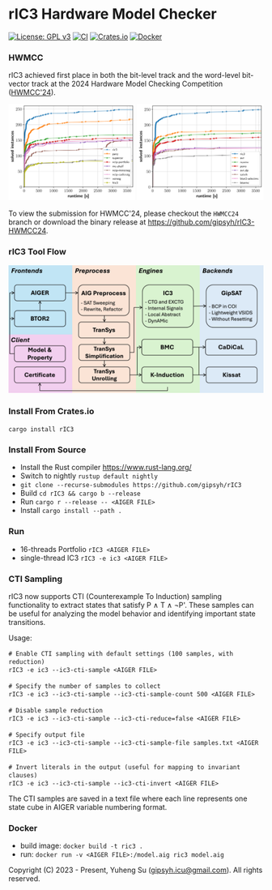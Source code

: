 # rIC3 Hardware Model Checker

[![License: GPL v3](https://img.shields.io/badge/License-GPLv3-blue.svg)](https://www.gnu.org/licenses/gpl-3.0)
[![CI](https://github.com/gipsyh/rIC3/actions/workflows/ci.yml/badge.svg)](https://github.com/gipsyh/rIC3/actions/workflows/ci.yml)
[![Crates.io](https://img.shields.io/crates/v/rIC3.svg?logo=rust)](https://crates.io/crates/rIC3)
[![Docker](https://img.shields.io/docker/v/gipsyh/ric3?label=Docker&logo=docker)](https://hub.docker.com/r/gipsyh/ric3)

### HWMCC
rIC3 achieved first place in both the bit-level track and the word-level bit-vector track at the 2024 Hardware Model Checking Competition ([HWMCC'24](https://hwmcc.github.io/2024/)).

<p align="center">
	<img width="250" height="auto" src="./images/hwmcc24_aiger.png" style="display:inline-block;">
	<img width="250" height="auto" src="./images/hwmcc24_btor2_bv.png" style="display:inline-block;">
</p>

To view the submission for HWMCC'24, please checkout the `HWMCC24` branch or download the binary release at https://github.com/gipsyh/rIC3-HWMCC24.

### rIC3 Tool Flow
![Image of rIC3 toolflow](./images/toolflow.jpg)

### Install From Crates.io
```cargo install rIC3```

### Install From Source
- Install the Rust compiler https://www.rust-lang.org/
- Switch to nightly ```rustup default nightly```
- ```git clone --recurse-submodules https://github.com/gipsyh/rIC3```
- Build ```cd rIC3 && cargo b --release```
- Run ```cargo r --release -- <AIGER FILE>```
- Install ```cargo install --path .```

### Run
- 16-threads Portfolio ```rIC3 <AIGER FILE>```
- single-thread IC3 ```rIC3 -e ic3 <AIGER FILE>```

### CTI Sampling
rIC3 now supports CTI (Counterexample To Induction) sampling functionality to extract states that satisfy P ∧ T ∧ ¬P'. These samples can be useful for analyzing the model behavior and identifying important state transitions.

Usage:
```
# Enable CTI sampling with default settings (100 samples, with reduction)
rIC3 -e ic3 --ic3-cti-sample <AIGER FILE>

# Specify the number of samples to collect
rIC3 -e ic3 --ic3-cti-sample --ic3-cti-sample-count 500 <AIGER FILE>

# Disable sample reduction
rIC3 -e ic3 --ic3-cti-sample --ic3-cti-reduce=false <AIGER FILE>

# Specify output file
rIC3 -e ic3 --ic3-cti-sample --ic3-cti-sample-file samples.txt <AIGER FILE>

# Invert literals in the output (useful for mapping to invariant clauses)
rIC3 -e ic3 --ic3-cti-sample --ic3-cti-invert <AIGER FILE>
```

The CTI samples are saved in a text file where each line represents one state cube in AIGER variable numbering format.

### Docker
- build image: ```docker build -t ric3 .```
- run: ```docker run -v <AIGER FILE>:/model.aig ric3 model.aig```

Copyright (C) 2023 - Present, Yuheng Su (gipsyh.icu@gmail.com). All rights reserved.
